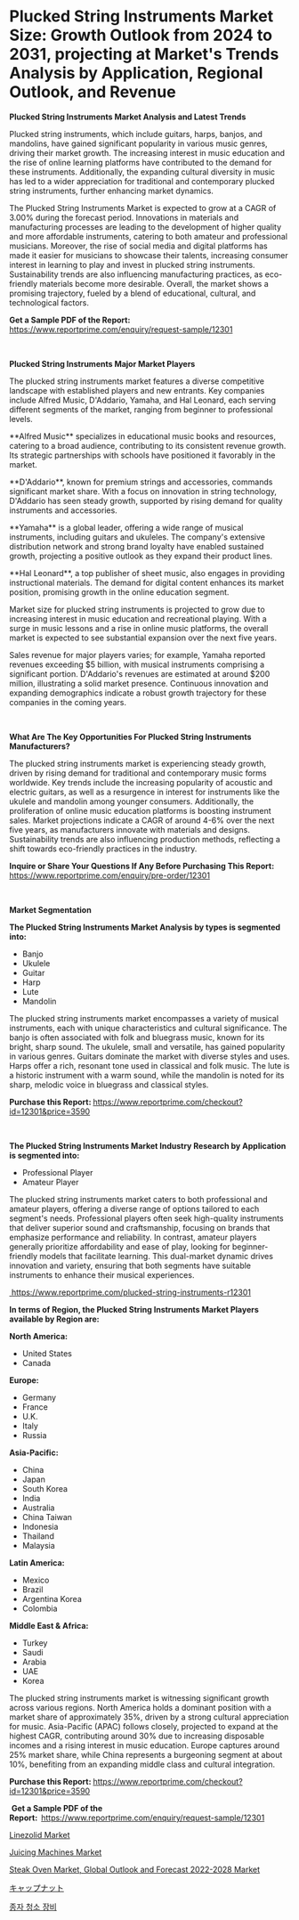 <p><h1>Plucked String Instruments Market Size: Growth Outlook from 2024 to 2031, projecting at Market's Trends Analysis by Application, Regional Outlook, and Revenue</h1></p><p><strong>Plucked String Instruments Market Analysis and Latest Trends</strong></p>
<p><p>Plucked string instruments, which include guitars, harps, banjos, and mandolins, have gained significant popularity in various music genres, driving their market growth. The increasing interest in music education and the rise of online learning platforms have contributed to the demand for these instruments. Additionally, the expanding cultural diversity in music has led to a wider appreciation for traditional and contemporary plucked string instruments, further enhancing market dynamics.</p><p>The Plucked String Instruments Market is expected to grow at a CAGR of 3.00% during the forecast period. Innovations in materials and manufacturing processes are leading to the development of higher quality and more affordable instruments, catering to both amateur and professional musicians. Moreover, the rise of social media and digital platforms has made it easier for musicians to showcase their talents, increasing consumer interest in learning to play and invest in plucked string instruments. Sustainability trends are also influencing manufacturing practices, as eco-friendly materials become more desirable. Overall, the market shows a promising trajectory, fueled by a blend of educational, cultural, and technological factors.</p></p>
<p><strong>Get a Sample PDF of the Report:&nbsp;</strong> <a href="https://www.reportprime.com/enquiry/request-sample/12301">https://www.reportprime.com/enquiry/request-sample/12301</a></p>
<p>&nbsp;</p>
<p><strong>Plucked String Instruments Major Market Players</strong></p>
<p><p>The plucked string instruments market features a diverse competitive landscape with established players and new entrants. Key companies include Alfred Music, D'Addario, Yamaha, and Hal Leonard, each serving different segments of the market, ranging from beginner to professional levels.</p><p>**Alfred Music** specializes in educational music books and resources, catering to a broad audience, contributing to its consistent revenue growth. Its strategic partnerships with schools have positioned it favorably in the market.</p><p>**D'Addario**, known for premium strings and accessories, commands significant market share. With a focus on innovation in string technology, D'Addario has seen steady growth, supported by rising demand for quality instruments and accessories.</p><p>**Yamaha** is a global leader, offering a wide range of musical instruments, including guitars and ukuleles. The company's extensive distribution network and strong brand loyalty have enabled sustained growth, projecting a positive outlook as they expand their product lines.</p><p>**Hal Leonard**, a top publisher of sheet music, also engages in providing instructional materials. The demand for digital content enhances its market position, promising growth in the online education segment.</p><p>Market size for plucked string instruments is projected to grow due to increasing interest in music education and recreational playing. With a surge in music lessons and a rise in online music platforms, the overall market is expected to see substantial expansion over the next five years.</p><p>Sales revenue for major players varies; for example, Yamaha reported revenues exceeding $5 billion, with musical instruments comprising a significant portion. D'Addario's revenues are estimated at around $200 million, illustrating a solid market presence. Continuous innovation and expanding demographics indicate a robust growth trajectory for these companies in the coming years.</p></p>
<p>&nbsp;</p>
<p><strong>What Are The Key Opportunities For Plucked String Instruments Manufacturers?</strong></p>
<p><p>The plucked string instruments market is experiencing steady growth, driven by rising demand for traditional and contemporary music forms worldwide. Key trends include the increasing popularity of acoustic and electric guitars, as well as a resurgence in interest for instruments like the ukulele and mandolin among younger consumers. Additionally, the proliferation of online music education platforms is boosting instrument sales. Market projections indicate a CAGR of around 4-6% over the next five years, as manufacturers innovate with materials and designs. Sustainability trends are also influencing production methods, reflecting a shift towards eco-friendly practices in the industry.</p></p>
<p><strong>Inquire or Share Your Questions If Any Before Purchasing This Report:</strong> <a href="https://www.reportprime.com/enquiry/pre-order/12301">https://www.reportprime.com/enquiry/pre-order/12301</a></p>
<p>&nbsp;</p>
<p><strong>Market Segmentation</strong></p>
<p><strong>The Plucked String Instruments Market Analysis by types is segmented into:</strong></p>
<p><ul><li>Banjo</li><li>Ukulele</li><li>Guitar</li><li>Harp</li><li>Lute</li><li>Mandolin</li></ul></p>
<p><p>The plucked string instruments market encompasses a variety of musical instruments, each with unique characteristics and cultural significance. The banjo is often associated with folk and bluegrass music, known for its bright, sharp sound. The ukulele, small and versatile, has gained popularity in various genres. Guitars dominate the market with diverse styles and uses. Harps offer a rich, resonant tone used in classical and folk music. The lute is a historic instrument with a warm sound, while the mandolin is noted for its sharp, melodic voice in bluegrass and classical styles.</p></p>
<p><strong>Purchase this Report:&nbsp;</strong><a href="https://www.reportprime.com/checkout?id=12301&price=3590">https://www.reportprime.com/checkout?id=12301&price=3590</a></p>
<p>&nbsp;</p>
<p><strong>The Plucked String Instruments Market Industry Research by Application is segmented into:</strong></p>
<p><ul><li>Professional Player</li><li>Amateur Player</li></ul></p>
<p><p>The plucked string instruments market caters to both professional and amateur players, offering a diverse range of options tailored to each segment's needs. Professional players often seek high-quality instruments that deliver superior sound and craftsmanship, focusing on brands that emphasize performance and reliability. In contrast, amateur players generally prioritize affordability and ease of play, looking for beginner-friendly models that facilitate learning. This dual-market dynamic drives innovation and variety, ensuring that both segments have suitable instruments to enhance their musical experiences.</p></p>
<p><a href="https://www.reportprime.com/plucked-string-instruments-r12301">&nbsp;https://www.reportprime.com/plucked-string-instruments-r12301</a></p>
<p><strong>In terms of Region, the Plucked String Instruments Market Players available by Region are:</strong></p>
<p>
    <p> <strong> North America: </strong>
        <ul>
            <li>United States</li>
            <li>Canada</li>
        </ul>
        </p> 
    <p> <strong> Europe: </strong>
        <ul>
            <li>Germany</li>
            <li>France</li>
            <li>U.K.</li>
            <li>Italy</li>
            <li>Russia</li>
        </ul>
        </p> 
    <p> <strong> Asia-Pacific: </strong>
        <ul>
            <li>China</li>
            <li>Japan</li>
            <li>South Korea</li>
            <li>India</li>
            <li>Australia</li>
            <li>China Taiwan</li>
            <li>Indonesia</li>
            <li>Thailand</li>
            <li>Malaysia</li>
        </ul>
        </p> 
    <p> <strong> Latin America: </strong>
        <ul>
            <li>Mexico</li>
            <li>Brazil</li>
            <li>Argentina Korea</li>
            <li>Colombia</li>
        </ul>
        </p> 
    <p> <strong> Middle East & Africa: </strong>
        <ul>
            <li>Turkey</li>
            <li>Saudi</li>
            <li>Arabia</li>
            <li>UAE</li>
            <li>Korea</li>
        </ul>
    </p>
    </p>
<p><p>The plucked string instruments market is witnessing significant growth across various regions. North America holds a dominant position with a market share of approximately 35%, driven by a strong cultural appreciation for music. Asia-Pacific (APAC) follows closely, projected to expand at the highest CAGR, contributing around 30% due to increasing disposable incomes and a rising interest in music education. Europe captures around 25% market share, while China represents a burgeoning segment at about 10%, benefiting from an expanding middle class and cultural integration.</p></p>
<p><strong>Purchase this Report: </strong><a href="https://www.reportprime.com/checkout?id=12301&price=3590">https://www.reportprime.com/checkout?id=12301&price=3590</a></p>
<p>&nbsp;<strong>Get a Sample PDF of the Report:&nbsp;&nbsp;</strong><a href="https://www.reportprime.com/enquiry/request-sample/12301">https://www.reportprime.com/enquiry/request-sample/12301</a></p>
<p><strong></strong></p>
<p><p><a href="https://medium.com/@theomorar08/linezolid-market-share-market-analysis-growth-trends-forecasts-for-period-from-2024-2031-20c3f3954ac1">Linezolid Market</a></p><p><a href="https://github.com/YashRP12/Market-Research-Report-List-6/blob/main/juicing-machines-market.md">Juicing Machines Market</a></p><p><a href="https://www.linkedin.com/pulse/steak-oven-market-global-outlook-forecast-2022-2028-complete-zdkaf?trackingId=%2BP64bhwCRb22msq%2ByLVu8Q%3D%3D">Steak Oven Market, Global Outlook and Forecast 2022-2028 Market</a></p><p><a href="https://medium.com/@vedakuvlis2023/%E3%82%AD%E3%83%A3%E3%83%83%E3%83%97%E3%83%8A%E3%83%83%E3%83%88%E5%B8%82%E5%A0%B4%E3%81%AE%E3%82%B5%E3%82%A4%E3%82%BA%E3%81%A8%E3%82%B7%E3%82%A7%E3%82%A2%E5%88%86%E6%9E%90-%E6%88%90%E9%95%B7%E3%83%88%E3%83%AC%E3%83%B3%E3%83%89%E3%81%A82024%E5%B9%B4%E3%81%8B%E3%82%892031%E5%B9%B4%E3%81%BE%E3%81%A7%E3%81%AE%E4%BA%88%E6%B8%AC-309bfa6fd7d5">キャップナット</a></p><p><a href="https://medium.com/@juliusgy6neace/%EC%94%A8%EC%95%97-%EC%84%B8%EC%B2%99-%EC%9E%A5%EB%B9%84-%EC%8B%9C%EC%9E%A5-%EA%B7%9C%EB%AA%A8-%EC%A0%90%EC%9C%A0%EC%9C%A8-%EC%84%B1%EC%9E%A5-%EB%B0%8F-%EC%9C%A0%ED%98%95%EB%B3%84-%EC%9A%A9%EB%8F%84%EB%B3%84-%EC%83%81%EC%97%85%EC%9A%A9-%EA%B0%80%EC%A0%95%EC%9A%A9-%EB%B0%8F-%EC%A7%80%EC%97%AD-%ED%86%B5%EC%B0%B0%EB%A0%A5%EA%B3%BC-2031%EB%85%84%EA%B9%8C%EC%A7%80%EC%9D%98-%EC%98%88%EC%B8%A1-de6a000517fe">종자 청소 장비</a></p></p>